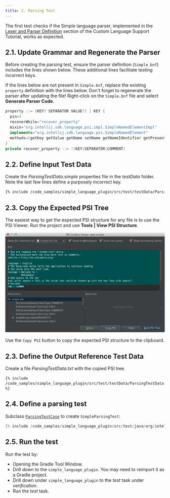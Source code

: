 ```yaml
---
title: 2. Parsing Test
---
```


The first test checks if the Simple language parser, implemented in the [Lexer and Parser Definition](/tutorials/custom_language_support/lexer_and_parser_definition.md) section of the Custom Language Support Tutorial, works as expected.

## 2.1. Update Grammar and Regenerate the Parser
Before creating the parsing test, ensure the parser definition (`Simple.bnf`) includes the lines shown below.
These additional lines facilitate testing incorrect keys.

If the lines below are not present in `Simple.bnf`, replace the existing `property` definition with the lines below.
Don't forget to regenerate the parser after updating the file! 
Right-click on the `Simple.bnf` file and select **Generate Parser Code**.

```java
property ::= (KEY? SEPARATOR VALUE?) | KEY {
  pin=3
  recoverWhile="recover_property"
  mixin="org.intellij.sdk.language.psi.impl.SimpleNamedElementImpl"
  implements="org.intellij.sdk.language.psi.SimpleNamedElement"
  methods=[getKey getValue getName setName getNameIdentifier getPresentation]
}
private recover_property ::= !(KEY|SEPARATOR|COMMENT)
```

## 2.2. Define Input Test Data
Create the *ParsingTestData.simple* properties file in the *testData* folder.
Note the last few lines define a purposely incorrect key.
```bash
{% include /code_samples/simple_language_plugin/src/test/testData/ParsingTestData.simple %}
```

## 2.3. Copy the Expected PSI Tree
The easiest way to get the expected PSI structure for any file is to use the PSI Viewer.
Run the project and use **Tools \| View PSI Structure**.

![PSI Tree Copy](img/plugin_copy_psi.png)

Use the `Copy PSI` button to copy the expected PSI structure to the clipboard.

## 2.3. Define the Output Reference Test Data
Create a file *ParsingTestData.txt* with the copied PSI tree.

```text
{% include /code_samples/simple_language_plugin/src/test/testData/ParsingTestData.txt %}
```

## 2.4. Define a parsing test
Subclass [`ParsingTestCase`](upsource:///platform/testFramework/src/com/intellij/testFramework/ParsingTestCase.java) to create `SimpleParsingTest`:
```java
{% include /code_samples/simple_language_plugin/src/test/java/org/intellij/sdk/language/SimpleParsingTest.java %}
```

## 2.5. Run the test
Run the test by:
* Opening the Gradle Tool Window.
* Drill down to the `simple_language_plugin`.
  You may need to reimport it as a Gradle project.
* Drill down under `simple_language_plugin` to the *test* task under *verification*.
* Run the *test* task.
